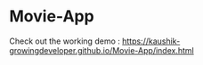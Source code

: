 # Movie-App
Check out the working demo : https://kaushik-growingdeveloper.github.io/Movie-App/index.html
